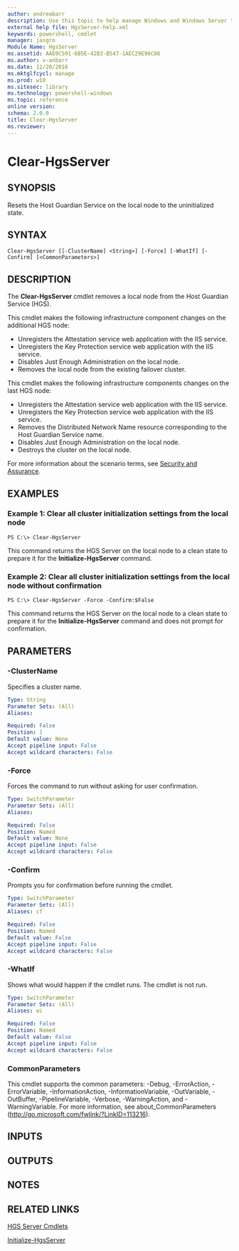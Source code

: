 ```yaml
---
author: andreabarr
description: Use this topic to help manage Windows and Windows Server technologies with Windows PowerShell.
external help file: HgsServer-help.xml
keywords: powershell, cmdlet
manager: jasgro
Module Name: HgsServer
ms.assetid: AAE0C591-6B5E-42B3-B547-1AEC29E96C86
ms.author: v-anbarr
ms.date: 12/20/2016
ms.mktglfcycl: manage
ms.prod: w10
ms.sitesec: library
ms.technology: powershell-windows
ms.topic: reference
online version: 
schema: 2.0.0
title: Clear-HgsServer
ms.reviewer:
---
```


# Clear-HgsServer

## SYNOPSIS
Resets the Host Guardian Service on the local node to the uninitialized state.

## SYNTAX

```
Clear-HgsServer [[-ClusterName] <String>] [-Force] [-WhatIf] [-Confirm] [<CommonParameters>]
```

## DESCRIPTION
The **Clear-HgsServer** cmdlet removes a local node from the Host Guardian Service (HGS).

This cmdlet makes the following infrastructure component changes on the additional HGS node: 

- Unregisters the Attestation service web application with the IIS service.
- Unregisters the Key Protection service web application with the IIS service.
- Disables Just Enough Administration on the local node.
- Removes the local node from the existing failover cluster.

This cmdlet makes the following infrastructure components changes on the last HGS node: 

- Unregisters the Attestation service web application with the IIS service.
- Unregisters the Key Protection service web application with the IIS service.
- Removes the Distributed Network Name resource corresponding to the Host Guardian Service name.
- Disables Just Enough Administration on the local node.
- Destroys the cluster on the local node.

For more information about the scenario terms, see [Security and Assurance](http://go.microsoft.com/fwlink/?LinkId=699209).

## EXAMPLES

### Example 1: Clear all cluster initialization settings from the local node
```
PS C:\> Clear-HgsServer
```

This command returns the HGS Server on the local node to a clean state to prepare it for the **Initialize-HgsServer** command.

### Example 2: Clear all cluster initialization settings from the local node without confirmation
```
PS C:\> Clear-HgsServer -Force -Confirm:$False
```

This command returns the HGS Server on the local node to a clean state to prepare it for the **Initialize-HgsServer** command and does not prompt for confirmation.

## PARAMETERS

### -ClusterName
Specifies a cluster name.

```yaml
Type: String
Parameter Sets: (All)
Aliases: 

Required: False
Position: 1
Default value: None
Accept pipeline input: False
Accept wildcard characters: False
```

### -Force
Forces the command to run without asking for user confirmation.

```yaml
Type: SwitchParameter
Parameter Sets: (All)
Aliases: 

Required: False
Position: Named
Default value: None
Accept pipeline input: False
Accept wildcard characters: False
```

### -Confirm
Prompts you for confirmation before running the cmdlet.

```yaml
Type: SwitchParameter
Parameter Sets: (All)
Aliases: cf

Required: False
Position: Named
Default value: False
Accept pipeline input: False
Accept wildcard characters: False
```

### -WhatIf
Shows what would happen if the cmdlet runs.
The cmdlet is not run.

```yaml
Type: SwitchParameter
Parameter Sets: (All)
Aliases: wi

Required: False
Position: Named
Default value: False
Accept pipeline input: False
Accept wildcard characters: False
```

### CommonParameters
This cmdlet supports the common parameters: -Debug, -ErrorAction, -ErrorVariable, -InformationAction, -InformationVariable, -OutVariable, -OutBuffer, -PipelineVariable, -Verbose, -WarningAction, and -WarningVariable. For more information, see about_CommonParameters (http://go.microsoft.com/fwlink/?LinkID=113216).

## INPUTS

## OUTPUTS

## NOTES

## RELATED LINKS

[HGS Server Cmdlets](./hgsserver.md)

[Initialize-HgsServer](./Initialize-HgsServer.md)

